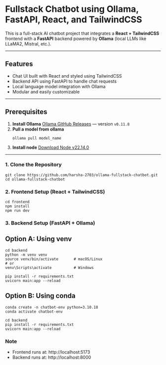 # Fullstack Chatbot using Ollama, FastAPI, React, and TailwindCSS

This is a full-stack AI chatbot project that integrates a **React + TailwindCSS** frontend with a **FastAPI** backend powered by **Ollama** (local LLMs like LLaMA2, Mistral, etc.).

---

## Features

- Chat UI built with React and styled using TailwindCSS
- Backend API using FastAPI to handle chat requests
- Local language model integration with Ollama
- Modular and easily customizable

---

## Prerequisites
1. **Install Ollama**
   [Ollama GitHub Releases](https://github.com/ollama/ollama/releases) — version `v0.11.8`
2. **Pull a model from ollama**
   ```
   ollama pull model_name
   ```
3. **Install node**
   [Download Node v22.14.0](https://nodejs.org/en/download/archive/v22.14.0)

---

### 1. Clone the Repository
```
git clone https://github.com/harsha-2703/ollama-fullstack-chatbot.git
cd ollama-fullstack-chatbot
```

### 2. Frontend Setup (React + TailwindCSS)
```
cd frontend
npm install
npm run dev
```

### 3. Backend Setup (FastAPI + Ollama)
## Option A: Using venv
```
cd backend
python -m venv venv
source venv/bin/activate       # macOS/Linux
# or
venv\Scripts\activate          # Windows

pip install -r requirements.txt
uvicorn main:app --reload
```

## Option B: Using conda
```
conda create -n chatbot-env python=3.10.18
conda activate chatbot-env

cd backend
pip install -r requirements.txt
uvicorn main:app --reload
```

### Note
* Frontend runs at: http://localhost:5173
* Backend runs at: http://localhost:8000
